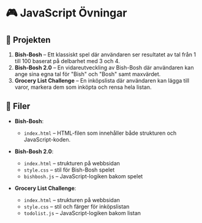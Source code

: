 
# 🎮 JavaScript Övningar

## 🧠 Projekten

1. **Bish-Bosh** – Ett klassiskt spel där användaren ser resultatet av tal från 1 till 100 baserat på delbarhet med 3 och 4.
2. **Bish-Bosh 2.0** – En vidareutveckling av Bish-Bosh där användaren kan ange sina egna tal för "Bish" och "Bosh" samt maxvärdet.
3. **Grocery List Challenge** – En inköpslista där användaren kan lägga till varor, markera dem som inköpta och rensa hela listan.


## 📁 Filer

* **Bish-Bosh**:
  * `index.html` – HTML-filen som innehåller både strukturen och JavaScript-koden.

* **Bish-Bosh 2.0**:
  * `index.html` – strukturen på webbsidan
  * `style.css` – stil för Bish-Bosh spelet
  * `bishbosh.js` – JavaScript-logiken bakom spelet

* **Grocery List Challenge**:
  * `index.html` – strukturen på webbsidan
  * `style.css` – stil och färger för inköpslistan
  * `todolist.js` – JavaScript-logiken bakom listan

